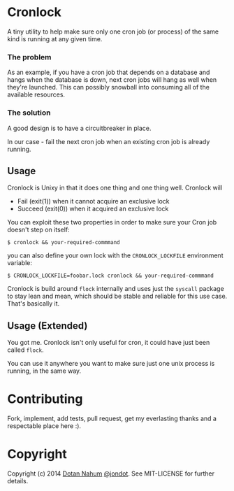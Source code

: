 # Cronlock

A tiny utility to help make sure only one cron job (or process) of the same kind is running at any given time.

### The problem

As an example, if you have a cron job that depends on a database and hangs when the database is down, next cron jobs will hang as well when they're launched.
This can possibly snowball into consuming all of the available resources.

### The solution

A good design is to have a circuitbreaker in place.

In our case - fail the next cron job when an existing cron job is already running.



## Usage

Cronlock is Unixy in that it does one thing and one thing well. Cronlock will

* Fail (exit(1)) when it cannot acquire an exclusive lock
* Succeed (exit(0)) when it acquired an exclusive lock

You can exploit these two properties in order to make sure your Cron job
doesn't step on itself:

```
$ cronlock && your-required-commmand
```

you can also define your own lock with the `CRONLOCK_LOCKFILE` environment variable:

```
$ CRONLOCK_LOCKFILE=foobar.lock cronlock && your-required-commmand
```

Cronlock is build around `flock` internally and uses just the `syscall` package to stay lean and mean, which should be stable and reliable for this use case. That's basically it.


## Usage (Extended)

You got me. Cronlock isn't only useful for cron, it could have just been
called `flock`.

You can use it anywhere you want to make sure just one unix process is
running, in the same way.




# Contributing

Fork, implement, add tests, pull request, get my everlasting thanks and a respectable place here :).


# Copyright

Copyright (c) 2014 [Dotan Nahum](http://gplus.to/dotan) [@jondot](http://twitter.com/jondot). See MIT-LICENSE for further details.






